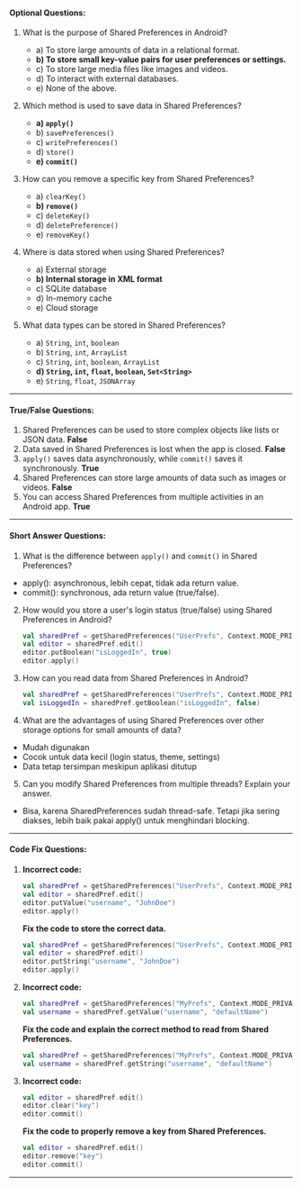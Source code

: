 #### **Optional Questions:**

1. What is the purpose of Shared Preferences in Android?

   - a) To store large amounts of data in a relational format.
   - **b) To store small key-value pairs for user preferences or settings.**
   - c) To store large media files like images and videos.
   - d) To interact with external databases.
   - e) None of the above.

2. Which method is used to save data in Shared Preferences?

   - **a) `apply()`**
   - b) `savePreferences()`
   - c) `writePreferences()`
   - d) `store()`
   - **e) `commit()`**

3. How can you remove a specific key from Shared Preferences?

   - a) `clearKey()`
   - **b) `remove()`**
   - c) `deleteKey()`
   - d) `deletePreference()`
   - e) `removeKey()`

4. Where is data stored when using Shared Preferences?

   - a) External storage
   - **b) Internal storage in XML format**
   - c) SQLite database
   - d) In-memory cache
   - e) Cloud storage

5. What data types can be stored in Shared Preferences?
   - a) `String`, `int`, `boolean`
   - b) `String`, `int`, `ArrayList`
   - c) `String`, `int`, `boolean`, `ArrayList`
   - **d) `String`, `int`, `float`, `boolean`, `Set<String>`**
   - e) `String`, `float`, `JSONArray`

---

#### **True/False Questions:**

1. Shared Preferences can be used to store complex objects like lists or JSON data. **False**
2. Data saved in Shared Preferences is lost when the app is closed. **False**
3. `apply()` saves data asynchronously, while `commit()` saves it synchronously. **True**
4. Shared Preferences can store large amounts of data such as images or videos. **False**
5. You can access Shared Preferences from multiple activities in an Android app. **True**

---

#### **Short Answer Questions:**

1. What is the difference between `apply()` and `commit()` in Shared Preferences?
- apply(): asynchronous, lebih cepat, tidak ada return value.
- commit(): synchronous, ada return value (true/false).
2. How would you store a user's login status (true/false) using Shared Preferences in Android?
    ```kotlin
    val sharedPref = getSharedPreferences("UserPrefs", Context.MODE_PRIVATE)
    val editor = sharedPref.edit()
    editor.putBoolean("isLoggedIn", true)
    editor.apply()
    ```
3. How can you read data from Shared Preferences in Android?
    ```kotlin
    val sharedPref = getSharedPreferences("UserPrefs", Context.MODE_PRIVATE)
    val isLoggedIn = sharedPref.getBoolean("isLoggedIn", false)
    ```
4. What are the advantages of using Shared Preferences over other storage options for small amounts of data?
- Mudah digunakan
- Cocok untuk data kecil (login status, theme, settings)
- Data tetap tersimpan meskipun aplikasi ditutup
5. Can you modify Shared Preferences from multiple threads? Explain your answer.
- Bisa, karena SharedPreferences sudah thread-safe. Tetapi jika sering diakses, lebih baik pakai apply() untuk menghindari blocking.

---

#### **Code Fix Questions:**

1. **Incorrect code:**

   ```kotlin
   val sharedPref = getSharedPreferences("UserPrefs", Context.MODE_PRIVATE)
   val editor = sharedPref.edit()
   editor.putValue("username", "JohnDoe")
   editor.apply()
   ```

   **Fix the code to store the correct data.**
   ```kotlin
   val sharedPref = getSharedPreferences("UserPrefs", Context.MODE_PRIVATE)
   val editor = sharedPref.edit()
   editor.putString("username", "JohnDoe")
   editor.apply()
   ```

2. **Incorrect code:**

   ```kotlin
   val sharedPref = getSharedPreferences("MyPrefs", Context.MODE_PRIVATE)
   val username = sharedPref.getValue("username", "defaultName")
   ```

   **Fix the code and explain the correct method to read from Shared Preferences.**
   ```kotlin
   val sharedPref = getSharedPreferences("MyPrefs", Context.MODE_PRIVATE)
   val username = sharedPref.getString("username", "defaultName")
   ```

3. **Incorrect code:**
   ```kotlin
   val editor = sharedPref.edit()
   editor.clear("key")
   editor.commit()
   ```
   **Fix the code to properly remove a key from Shared Preferences.**
   ```kotlin
   val editor = sharedPref.edit()
   editor.remove("key")
   editor.commit()
   ```
---
